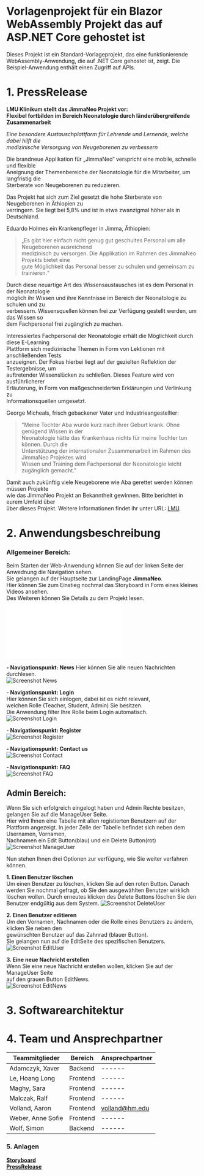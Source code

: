 # Vorlagenprojekt für ein Blazor WebAssembly Projekt das auf ASP.NET Core gehostet ist

Dieses Projekt ist ein Standard-Vorlageprojekt, das eine funktionierende WebAssembly-Anwendung, die auf .NET Core gehostet ist, zeigt. Die Beispiel-Anwendung enthält einen Zugriff auf APIs.


# 1. **PressRelease**

**LMU Klinikum stellt das JimmaNeo Projekt vor:  
Flexibel fortbilden im Bereich Neonatologie durch länderübergreifende
Zusammenarbeit**

_Eine besondere Austauschplattform für Lehrende und Lernende, welche dabei hilft die  
medizinische Versorgung von Neugeborenen zu verbessern_

Die brandneue Applikation für „JimmaNeo“ verspricht eine mobile, schnelle und flexible  
Aneignung der Themenbereiche der Neonatologie für die Mitarbeiter, um langfristig die  
Sterberate von Neugeborenen zu reduzieren.

Das Projekt hat sich zum Ziel gesetzt die hohe Sterberate von Neugeborenen in Äthiopien zu  
verringern. Sie liegt bei 5,8% und ist in etwa zwanzigmal höher als in Deutschland.  

Eduardo Holmes ein Krankenpfleger in Jimma, Äthiopien:  
> „Es gibt hier einfach nicht genug gut geschultes Personal um alle Neugeborenen ausreichend  
> medizinisch zu versorgen. Die Applikation im Rahmen des JimmaNeo Projekts bietet eine  
> gute Möglichkeit das Personal besser zu schulen und gemeinsam zu trainieren.“

Durch diese neuartige Art des Wissensaustausches ist es dem Personal in der Neonatologie  
möglich ihr Wissen und ihre Kenntnisse im Bereich der Neonatologie zu schulen und zu  
verbessern. Wissensquellen können frei zur Verfügung gestellt werden, um das Wissen so  
dem Fachpersonal frei zugänglich zu machen.

Interessiertes Fachpersonal der Neonatologie erhält die Möglichkeit durch diese E-Learning  
Plattform sich medizinische Themen in Form von Lektionen mit anschließenden Tests  
anzueignen. Der Fokus hierbei liegt auf der gezielten Reflektion der Testergebnisse, um  
auftretender Wissenslücken zu schließen. Dieses Feature wird von ausführlicherer  
Erläuterung, in Form von maßgeschneiderten Erklärungen und Verlinkung zu  
Informationsquellen umgesetzt.  

George Micheals, frisch gebackener Vater und Industrieangestellter:  
> "Meine Tochter Aba wurde kurz nach ihrer Geburt krank. Ohne genügend Wissen in der  
> Neonatologie hätte das Krankenhaus nichts für meine Tochter tun können. Durch die  
> Unterstützung der internationalen Zusammenarbeit im Rahmen des JimmaNeo Projektes wird  
> Wissen und Training dem Fachpersonal der Neonatologie leicht zugänglich gemacht."  


Damit auch zukünftig viele Neugeborene wie Aba gerettet werden können müssen Projekte  
wie das JimmaNeo Projekt an Bekanntheit gewinnen. Bitte berichtet in eurem Umfeld über  
über dieses Projekt. Weitere Informationen findet ihr unter URL: [LMU](https://www.lmuklinikum.de).

# 2. **Anwendungsbeschreibung**

### Allgemeiner Bereich:
Beim Starten der Web-Anwendung können Sie auf der linken Seite der Anwednung die Navigation sehen.  
Sie gelangen auf der Hauptseite zur LandingPage **JimmaNeo**.  
Hier können Sie zum Einstieg nochmal das Storyboard in Form eines kleines Videos ansehen.  
Des Weiteren können Sie Details zu dem Projekt lesen.    
![Screenshot LandingPage](/Documentation/Home.pdf)

**- Navigationspunkt: News** 
Hier können Sie alle neuen Nachrichten durchlesen.    
![Screenshot News](/Documentation/Screenshots/News.png)

**- Navigationspunkt: Login**  
Hier können Sie sich einlogen, dabei ist es nicht relevant,   
welchen Rolle (Teacher, Student, Admin) Sie besitzen.    
Die Anwendung filter Ihre Rolle beim Login automatisch.  
![Screenshot Login](/Documentation/Screenshots/Login.png)

**- Navigationspunkt: Register**  
![Screenshot Register](/Documentation/Screenshots/Register.png)

**- Navigationspunkt: Contact us**  
![Screenshot Contact](/Documentation/Screenshots/Contact.png)

**- Navigationspunkt: FAQ**  
![Screenshot FAQ](/Documentation/Screenshots/FAQ.png)



## Admin Bereich:  
Wenn Sie sich erfolgreich eingelogt haben und Admin Rechte besitzen,  
gelangen Sie auf die ManageUser Seite.  
Hier wird Ihnen eine Tabelle mit allen registierten Benutzern auf der   
Plattform angezeigt. 
In jeder Zelle der Tabelle befindet sich neben dem Usernamen, Vornamen,  
Nachnamen ein Edit Button(blau) und ein Delete Button(rot)
![Screenshot ManageUser](/Documentation/Screenshots/Admin_ManageUser.png)

Nun stehen Ihnen drei Optionen zur verfügung, wie Sie weiter verfahren können.  

**1. Einen Benutzer löschen**    
Um einen Benutzer zu löschen, klicken Sie auf den roten Button.
Danach werden Sie nochmal gefragt, ob Sie den ausgewählten Benutzer wirklich löschen wollen.
Durch erneutes klicken des Delete Buttons löschen Sie den Benutzer endgültig aus dem System.
![Screenshot DeleteUser](/Documentation/Screenshots/Admin_DeleteUser.PNG)

**2. Einen Benutzer editieren**    
Um den Vornamen, Nachnamen oder die Rolle eines Benutzers zu ändern, klicken Sie neben den  
gewünschten Benutzer auf das Zahnrad (blauer Button).   
Sie gelangen nun auf die EditSeite des spezifischen Benutzers.
![Screenshot EditUser](/Documentation/Screenshots/Admin_EditUser_Role.png)

**3. Eine neue Nachricht erstellen**   
Wenn Sie eine neue Nachricht erstellen wollen, klicken Sie auf der ManageUser Seite  
auf den grauen Button EditNews.  
![Screenshot EditNews](/Documentation/Screenshots/Admin_EditNews.png)

 




# 3. **Softwarearchitektur**


# 4. **Team und Ansprechpartner**

| Teammitglieder | Bereich |Ansprechpartner
| ------ | ------ |------ |
| Adamczyk, Xaver | Backend |------ |
| Le, Hoang Long| Frontend |------ |
| Maghy, Sara  | Frontend |------ |
| Malczak, Ralf | Frontend |------ |
| Volland, Aaron  | Frontend |volland@hm.edu |
| Weber, Anne Sofie | Frontend |------ |  
| Wolf, Simon  | Backend |------ | 
 

### 5. **Anlagen**

**[Storyboard](/Documentation/LMU_Team_F_Storyboard-Vesion_1.2.pdf)**    
**[PressRelease](/Documentation/LMU_TEAM_F_PR.pdf)**


